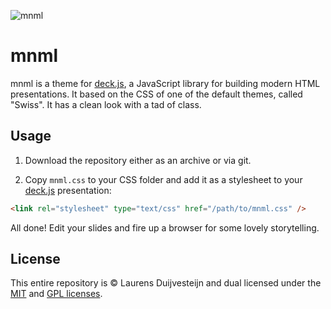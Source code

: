 ![mnml](http://i.imgur.com/zROlV78.png)

# mnml

mnml is a theme for [deck.js][deck], a JavaScript library for building modern HTML presentations. It based on the CSS of one of the default themes, called "Swiss". It has a clean look with a tad of class.

## Usage

1. Download the repository either as an archive or via git.

2. Copy `mnml.css` to your CSS folder and add it as a stylesheet to your [deck.js][deck] presentation:

```html
<link rel="stylesheet" type="text/css" href="/path/to/mnml.css" />
```

All done! Edit your slides and fire up a browser for some lovely storytelling.

## License

This entire repository is &copy; Laurens Duijvesteijn and dual licensed under the [MIT](https://github.com/imakewebthings/deck.js/blob/master/MIT-license.txt) and [GPL licenses](https://github.com/imakewebthings/deck.js/blob/master/GPL-license.txt).

 [deck]: http://imakewebthings.com/deck.js/
